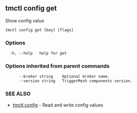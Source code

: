 ## tmctl config get

Show config value

```
tmctl config get [key] [flags]
```

### Options

```
  -h, --help   help for get
```

### Options inherited from parent commands

```
      --broker string    Optional broker name.
      --version string   TriggerMesh components version.
```

### SEE ALSO

* [tmctl config](tmctl_config.md)	 - Read and write config values

